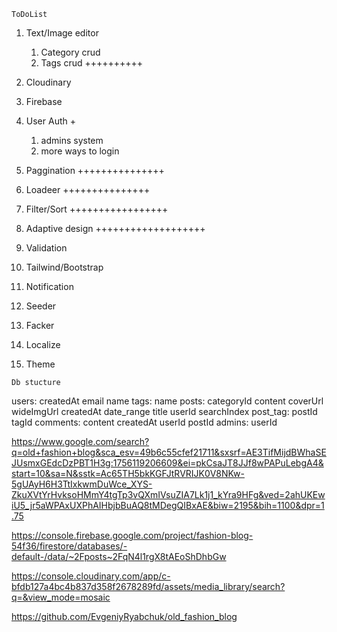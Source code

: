 




`ToDoList` 

1. Text/Image editor 
    1. Category crud 
    2. Tags crud ++++++++++


2. Cloudinary 
3. Firebase 
4. User Auth + 
    1. admins system 
    2. more ways to login 

5. Paggination +++++++++++++++
6. Loadeer +++++++++++++++
7. Filter/Sort +++++++++++++++++ 
8. Adaptive design +++++++++++++++++++
9. Validation 
10. Tailwind/Bootstrap 
11. Notification 
12. Seeder 
13. Facker 
14. Localize 
15. Theme 








`Db stucture` 

users:
    createdAt
    email
    name
tags:
    name
posts: 
    categoryId
    content
    coverUrl
    wideImgUrl
    createdAt
    date_range
    title
    userId
    searchIndex 
post_tag: 
    postId
    tagId
comments:
    content 
    createdAt
    userId
    postId
admins: 
    userId



https://www.google.com/search?q=old+fashion+blog&sca_esv=49b6c55cfef21711&sxsrf=AE3TifMijdBWhaSEJUsmxGEdcDzPBT1H3g:1756119206609&ei=pkCsaJT8JJf8wPAPuLebgA4&start=10&sa=N&sstk=Ac65TH5bkKGFJtRVRIJK0V8NKw-5gUAyH6H3TtIxkwmDuWce_XYS-ZkuXVtYrHvksoHMmY4tgTp3vQXmIVsuZIA7Lk1j1_kYra9HFg&ved=2ahUKEwiU5_jr5aWPAxUXPhAIHbjbBuAQ8tMDegQIBxAE&biw=2195&bih=1100&dpr=1.75



https://console.firebase.google.com/project/fashion-blog-54f36/firestore/databases/-default-/data/~2Fposts~2FqN4l1rgX8tAEoShDhbGw

https://console.cloudinary.com/app/c-bfdb127a4bc4b837d358f2678289fd/assets/media_library/search?q=&view_mode=mosaic


https://github.com/EvgeniyRyabchuk/old_fashion_blog



